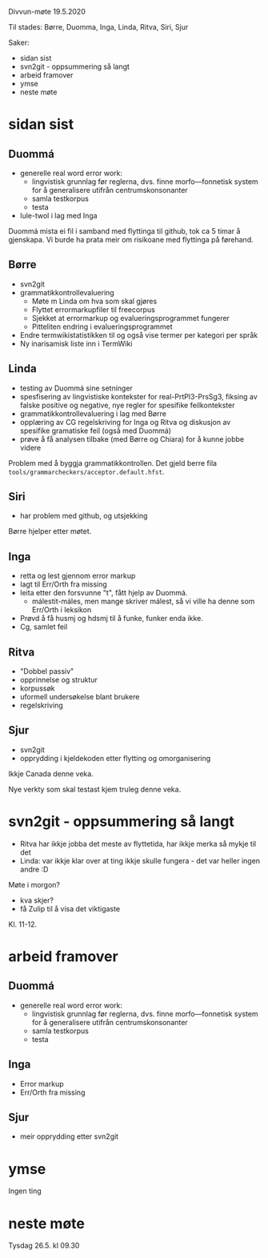 Divvun-møte 19.5.2020

Til stades: Børre, Duomma, Inga, Linda, Ritva, Siri, Sjur

Saker:
* sidan sist
* svn2git - oppsummering så langt
* arbeid framover
* ymse
* neste møte

#  sidan sist

##  Duommá
* generelle real word error work:
    - lingvistisk grunnlag før reglerna, dvs. finne morfo—fonnetisk system for å generalisere utifrån centrumskonsonanter
    - samla testkorpus
    - testa
* lule-twol i lag med Inga

Duommá mista ei fil i samband med flyttinga til github, tok ca 5 timar å gjenskapa. Vi burde ha prata meir om risikoane med flyttinga på førehand.

##  Børre
* svn2git
* grammatikkontrollevaluering
    - Møte m Linda om hva som skal gjøres
    - Flyttet errormarkupfiler til freecorpus
    - Sjekket at errormarkup og evalueringsprogrammet fungerer
    - Pitteliten endring i evalueringsprogrammet
* Endre termwikistatistikken til og også vise termer per kategori per språk
* Ny inarisamisk liste inn i TermWiki

##  Linda
* testing av Duommá sine setninger
* spesfisering av lingvistiske kontekster for real-PrtPl3-PrsSg3, fiksing av falske positive og negative, nye regler for spesifike feilkontekster
* grammatikkontrollevaluering i lag med Børre
* opplæring av CG regelskriving for Inga og Ritva og diskusjon av spesifike gramatiske feil (også med Duommá)
* prøve å få analysen tilbake (med Børre og Chiara) for å kunne jobbe videre

Problem med å byggja grammatikkontrollen. Det gjeld berre fila
`tools/grammarcheckers/acceptor.default.hfst`.

## Siri
* har problem med github, og utsjekking

Børre hjelper etter møtet.

##  Inga
* retta og lest gjennom error markup
* lagt til Err/Orth fra missing
* leita etter den forsvunne "t", fått hjelp av Duommá.
    - málestit-máles, men mange skriver málest, så vi ville ha denne som Err/Orth i leksikon
* Prøvd å få husmj og hdsmj til å funke, funker enda ikke.
* Cg, samlet feil

##  Ritva 
* "Dobbel passiv"
* opprinnelse og struktur
* korpussøk
* uformell undersøkelse blant brukere 
* regelskriving

##  Sjur

* svn2git
* opprydding i kjeldekoden etter flytting og omorganisering

Ikkje Canada denne veka.

Nye verkty som skal testast kjem truleg denne veka.

#  svn2git - oppsummering så langt

* Ritva har ikkje jobba det meste av flyttetida, har ikkje merka så mykje til det
* Linda: var ikkje klar over at ting ikkje skulle fungera - det var heller ingen andre :D

Møte i morgon?
* kva skjer?
* få Zulip til å visa det viktigaste

Kl. 11-12.

#  arbeid framover

##  Duommá
* generelle real word error work:
    - lingvistisk grunnlag før reglerna, dvs. finne morfo—fonnetisk system for å generalisere utifrån centrumskonsonanter
    - samla testkorpus
    - testa

##  Inga
* Error markup
* Err/Orth fra missing

##  Sjur

* meir opprydding etter svn2git

#  ymse

Ingen ting

#  neste møte

Tysdag 26.5. kl 09.30
